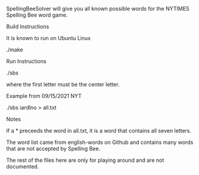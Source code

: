 SpellingBeeSolver will give you all known possible words
for the NYTIMES Spelling Bee word game.

Build Instructions

  It is known to run on Ubuntu Linux

  ./make

Run Instructions

  ./sbs <seven-puzzle-letters>

  where the first letter must be the center letter.

Example from 09/15/2021 NYT

  ./sbs iardlno > all.txt

Notes

  If a * preceeds the word in all.txt, it is a word that contains
  all seven letters.

  The word list came from english-words on Github and contains many
  words that are not accepted by Spelling Bee.
  
  The rest of the files here are only for playing around and are not
  documented.



